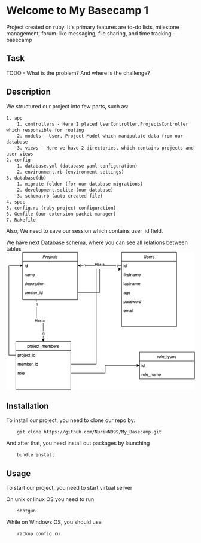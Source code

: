 # Welcome to My Basecamp 1

Project created on ruby. It's primary features are to-do lists, milestone management, forum-like messaging, file sharing, and time tracking - basecamp

## Task
TODO - What is the problem? And where is the challenge?

## Description
We structured our project into few parts, such as:

    1. app
        1. controllers - Here I placed UserController,ProjectsController which responsible for routing
        2. models - User, Project Model which manipulate data from our database
        3. views - Here we have 2 directories, which contains projects and user views
    2. config
        1. database.yml (database yaml configuration)
        2. environment.rb (environment settings)
    3. database(db)
        1. migrate folder (for our database migrations)
        2. development.sqlite (our database)
        3. schema.rb (auto-created file)
    4. spec
    5. config.ru (ruby project configuration)
    6. Gemfile (our extension packet manager)
    7. Rakefile
Also, We need to save our session which contains user_id field.

We have next Database schema, where you can see all relations between tables
<img src="./public/images/db_diagram.png" alt="Database Diagram Image">

## Installation
To install our project, you need to clone our repo by:
```
    git clone https://github.com/NurikN999/My_Basecamp.git
```
And after that, you need install out packages by launching 
```
    bundle install
```

## Usage
To start our project, you need to start virtual server
<p>On unix or linux OS you need to run</p>

```
    shotgun
```

While on Windows OS, you should use 

```
    rackup config.ru 
```
